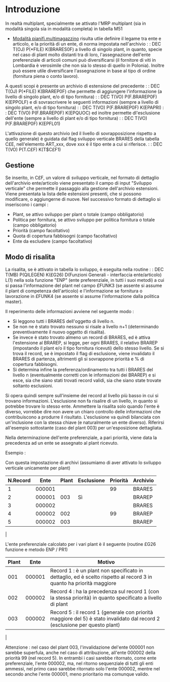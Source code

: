 # Introduzione
In realtà multiplant, specialmente se attivato l'MRP multiplant (sia in modalità singola sia in modalità completa) in tabella M51
- [Modalità pianifi.multimagazzino](Sorgenti/DOC/OG/V2/M5TPM)
risulta utlie definire il legame tra ente e articolo, e la priorità di un ente, di norma impostata nell'archivio
 :  : DEC T(OJ) P(\*FILE) K(BRARES0F)
a livello di singolo plant, in quanto, specie nel caso di plant molto distanti tra di loro, l'assegnazione dell'ente preferenziale di articoli comuni può diversificarsi (il fornitore di viti in Lombardia è verosimile che non sia lo stesso di quello in Polonia).
Inoltre può essere utile diversificare l'assegnazione in base al tipo di ordine (fornitura piena o conto lavoro).

A questi scopi è presente un archivio di estensione del precedente
 :  : DEC T(OJ) P(\*FILE) K(BRAREP0F)
che permette di aggiungere l'informazione (a livello di singolo plant, e/o di tipo fornitura)
 :  : DEC T(VO) P(F.BRAREP0F) K(EPPOLF)
e  di sovrascrivere le seguenti informazioni (sempre a livello di singolo plant, e/o di tipo fornitura)
 :  : DEC T(VO) P(F.BRAREP0F) K(EPAPRI)
 :  : DEC T(VO) P(F.BRAREP0F) K(EPQUOC)
ed inoltre permette dl'esclusione dell'ente (sempre a livello di plant e/o di tipo fornitura)
 :  : DEC T(VO) P(F.BRAREP0F) K(EPFL01)

L'attivazione di questo archivio (ed il livello di sovrapposizione rispetto a quello generale) è guidata dal flag sviluppo verticale BRARES della tabella C£E, nell'elemento ART_xxx, dove xxx è il tipo ente a cui si riferisce.
 :  : DEC T(VO) P(T.C£F) K(T$C£F1)

## Gestione
Se inserito, in C£F, un valore di sviluppo verticale, nel formato di dettaglio dell'archivio ente/articolo viene presentato il campo di input "Sviluppo verticale" che permette il passaggio alla gestione dell'archivio estensioni.
Viene presentata la lista delle estensioni presenti, che si possono modificare, o aggiungerne di nuove.
Nel successivo formato di dettaglio si inseriscono i campi : 
-  Plant, se attivo sviluppo per plant o totale (campo obbligatorio)
-  Politica per fornitura, se attivo sviluppo per politica fornitura o totale (campo obbligatorio)
-  Priorità (campo facoltativo)
-  Quota di copertura fabbisogni (campo facoltativo)
-  Ente da escludere (campo facoltativo)

## Modo di risalita
La risalita, se è attivato in tabella lo sviluppo, è eseguita nella routine
 :  : DEC T(MB) P(QILEGEN) K(£G26) D(Funzioni Generali - interfaccia ente/articolo) L(1)
nella sola funzione "ENP" (ente preferenziale, in tutti i suoi metodi) a cui si passa l'informazione del plant nel campo £FUNK3 (se assente si assume il plant di competenza dell'articolo) e l'informazione se fornitura o lavorazione in £FUNK4 (se assente si assume l'informazione dalla politica master).

Il reperimento delle informazioni avviene nel seguente modo : 
-  Si leggono tutti i BRARES dell'oggetto di livello n.
-  Se non ne è stato trovato nessuno si risale a livello n+1 (determinando preventivamente il nuovo oggetto di risalita).
-  Se invece è stato trovato almeno un record di BRARES, ed è attiva l'estensione al BRAREP, si legge, per ogni BRARES, il relativo BRAREP (impostando il plant e/o il tipo fornitura ricevuti) dello stesso livello. Se si trova il record, se è impostato il flag di esclusione, viene invalidato il BRARES di partenza, altrimenti gli si sovrappone priorità e % di copertura fabbisogni.
-  Si determina infine la preferenza/ordinamento tra tutti i BRARES del livello n (eventualmente corretti con le informazioni dei BRAREP) e si esce, sia che siano stati trovati record validi, sia che siano state trovate soltanto esclusioni.

Si opera quindi sempre sull'insieme dei record al livello più basso in cui si trovano informazioni. L'esclusione non fa risalire di un livello, in quanto si potrebbe trovare lo stesso ente. Ammettere la risalita solo quando l'ente è diverso, vorrebbe dire non avere un chiaro controllo delle informazioni che contribuiscono a produrre il risultato.
L'esclusione va quindi bilanciata con un'inclusione con la stessa chiave (e naturalmente un ente diverso). Riferirsi all'esempio sottostante (caso del plant 003) per un'esposizione dettagliata.

Nella determinazione dell'ente preferenziale, a pari priorità, viene data la precedenza ad un ente se assegnato al plant ricevuto.

Esempio : 

Con questa impostazione di archivi (assumiamo di aver attivato lo sviluppo verticale unicamente per plant)

| N.Record|Ente|Plant|Esclusione|Priorità|Archivio |
| ---|----|----|----|----|----|
| 1|000001|||99|BRARES |
| 2|000001|003|Sì||BRAREP |
| 3|000002||||BRARES |
| 4|000002|002||99|BRAREP |
| 5|000002|003|||BRAREP |
| 


L'ente preferenziale calcolato per i vari plant è il seguente (routine £G26 funzione e metodo ENP / PR1)

| Plant|Ente|Motivo |
| ---|----|----|
| 001|000001|Record 1 :  è un plant non specificato in dettaglio, ed è scelto rispetto al record 3 in quanto ha priorità maggiore |
| 002|000002|Record 4 :  ha la precedenza sul record 1 (con la stessa priorità) in quanto specificato a livello di plant |
| 003|000002|Record 5 :  il record 1 (generale con priorità maggiore del 5) è stato invalidato dal record 2 (esclusione per questo plant) |
| 


Attenzione :  nel caso del plant 003, l'invalidazione del'ente 000001 non sarebbe superfula, anche nel caso di attribuzione, all'ente 000002 della priorità 99 (nel record 5). In entrambi i casi sarebbe ritornato, come ente preferenziale, l'ente 000002, ma, nel ritorno sequenziale di tutti gli enti ammessi, nel primo caso sarebbe ritornato solo l'ente 000002, mentre nel secondo anche l'ente 000001, meno prioritario ma comunque valido.










